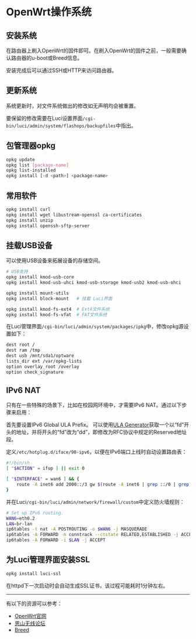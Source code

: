 # OpenWrt操作系统

## 安装系统

在路由器上刷入OpenWrt的固件即可。在刷入OpenWrt的固件之前，一般需要确认路由器的u-boot或Breed信息。

安装完成后可以通过SSH或HTTP来访问路由器。

## 更新系统

系统更新时，对文件系统做出的修改如无声明均会被重置。

要保留的修改需要在Luci设置界面`/cgi-bin/luci/admin/system/flashops/backupfiles`中指出。

## 包管理器opkg

```sh
opkg update
opkg list [package-name]
opkg list-installed
opkg install [-d <path>] <package-name>
```

## 常用软件

```sh
opkg install curl
opkg install wget libustream-openssl ca-certificates
opkg install unzip
opkg install openssh-sftp-server
```

## 挂载USB设备

可以使用USB设备来拓展设备的存储空间。

```sh
# USB支持
opkg install kmod-usb-core
opkg install kmod-usb-uhci kmod-usb-storage kmod-usb2 kmod-usb-ohci

opkg install mount-utils
opkg install block-mount   # 挂载 Luci界面

opkg install kmod-fs-ext4  # Ext4文件系统
opkg install kmod-fs-vfat  # FAT文件系统
```

在Luci管理界面`/cgi-bin/luci/admin/system/packages/ipkg`中，修改opkg源设置如下：

```sh
dest root /
dest ram /tmp
dest usb /mnt/sda1/optware
lists_dir ext /var/opkg-lists
option overlay_root /overlay
option check_signature
```

## IPv6 NAT

只有在一些特殊的场景下，比如在校园网环境中，才需要IPv6 NAT。通过以下步骤来启用：

首先要设置IPv6 Global ULA Prefix。
可以使用[ULA Generator](https://cd34.com/rfc4193/)获取一个以“fd”开头的地址，并将开头的“fd”改为“dd”，即修改为RFC协议中规定的Reserved地址段。

定义`/etc/hotplug.d/iface/90-ipv6`，以便在IPv6端口上线时自动设置路由表：

```sh
#!/bin/sh
[ "$ACTION" = ifup ] || exit 0

[ "$INTERFACE" = wan6 ] && {
    route -A inet6 add 2000::/3 gw $(route -A inet6 | grep ::/0 | grep eth0.2 |  awk '{print $2}') dev $(uci -q get network.wan6.ifname)
}
```

并在Luci`/cgi-bin/luci/admin/network/firewall/custom`中定义防火墙规则：

```sh
# Set up IPv6 routing.
WAN6=eth0.2
LAN=br-lan
ip6tables -t nat -A POSTROUTING -o $WAN6 -j MASQUERADE
ip6tables -A FORWARD -m conntrack --ctstate RELATED,ESTABLISHED -j ACCEPT
ip6tables -A FORWARD -i $LAN -j ACCEPT
```

## 为Luci管理界面安装SSL

```sh
opkg install luci-ssl
```

在httpd下一次启动时会自动生成SSL证书，该过程可能耗时1分钟左右。

---

有以下的资源可以参考：

- [OpenWrt官网](https://openwrt.org/)
- [恩山无线论坛](https://www.right.com.cn/forum/)
- [Breed](https://breed.hackpascal.net/)

